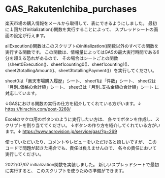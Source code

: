 # GAS_RakutenIchiba_purchases

楽天市場の購入情報をメールから取得して、表にできるようにしました。
最初に１回だけinitialization()関数を実行することによって、
スプレッドシートの画面の設定が行えます。

allExecution()関数はこのスクリプトのinitialization()関数以外のすべての関数を実行する関数です。
この関数は、情報量によってはGASの最大実行時間である6分を超える恐れがあるので、
その場合はシートごとの関数（sheet0Execution()、sheet1counting0()、sheet1counting1()、sheet2totallingAmount()、sheet3totallingPayment()）を実行してください。

sheet0は「楽天市場購入履歴」シート、
sheet1は「件数」シート、
sheet2は「月別_価格の合計額」シート、
sheet3は「月別_支払金額の合計額」シート
に対応しています。

↓GASにおける関数の実行の仕方を紹介してくれている方がいます。↓
https://hirachin.com/post-3268/

Excelのマクロ用のボタンのように実行したい方は、
各々でボタンを作成し、スクリプトを割り当ててください。
↓ボタンの作り方を紹介してくれている方がいます。↓
https://www.acrovision.jp/service/gas/?p=269

使っていただいたり、コメントやレビューをいただけると嬉しいですが、
このコードで問題が起きた場合でも、責任は負えませんので、
各々の責任において実行してください。

2022/07/07
initialization関数を実装しました。
新しいスプレッドシートで最初に実行すると、
このスクリプトを使うための準備ができます。
